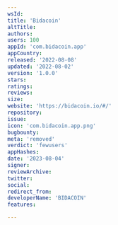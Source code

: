 ```yaml
---
wsId: 
title: 'Bidacoin'
altTitle: 
authors: 
users: 100
appId: 'com.bidacoin.app'
appCountry: 
released: '2022-08-08'
updated: '2022-08-02'
version: '1.0.0'
stars: 
ratings: 
reviews: 
size: 
website: 'https://bidacoin.io/#/'
repository: 
issue: 
icon: 'com.bidacoin.app.png'
bugbounty: 
meta: 'removed'
verdict: 'fewusers'
appHashes: 
date: '2023-08-04'
signer: 
reviewArchive: 
twitter: 
social: 
redirect_from: 
developerName: 'BIDACOIN'
features: 

---
```


